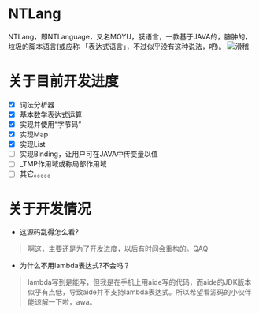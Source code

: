 # NTLang
NTLang，即NTLanguage，又名MOYU，膜语言，一款基于JAVA的，臃肿的，垃圾的脚本语言(或应称 「表达式语言」，不过似乎没有这种说法，吧)。
![滑稽](https://user-images.githubusercontent.com/55693652/102690190-afd04680-423e-11eb-8501-674a3b2aacb5.png)
# 关于目前开发进度
- [X] 词法分析器
- [X] 基本数学表达式运算
- [X] 实现并使用“字节码”
- [X] 实现Map
- [X] 实现List
- [ ] 实现Binding，让用户可在JAVA中传变量以值
- [ ] _TMP作用域或称局部作用域
- [ ] 其它。。。。。
# 关于开发情况
- 这源码乱得怎么看?
> 啊这，主要还是为了开发进度，以后有时间会重构的。QAQ
- 为什么不用lambda表达式?不会吗？
> lambda写到是能写，但我是在手机上用aide写的代码，而aide的JDK版本似乎有点低，导致aide并不支持lambda表达式。所以希望看源码的小伙伴能谅解一下啦，awa。
